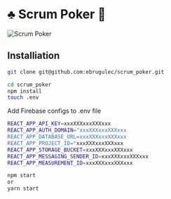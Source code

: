# :clubs: Scrum Poker :game_die:

![Scrum Poker](https://github.com/ebrugulec/scrum_poker/blob/master/scrum_poker.gif)

## Installiation

```bash
git clone git@github.com:ebrugulec/scrum_poker.git
```
```bash
cd scrum_poker
npm install
touch .env
```
Add Firebase configs to .env file
```bash
REACT_APP_API_KEY=xxxXXXxxxXXXxxx
REACT_APP_AUTH_DOMAIN="xxxXXXxxxXXXxxx
REACT_APP_DATABASE_URL=xxxXXXxxxXXXxxx
REACT_APP_PROJECT_ID="xxxXXXxxxXXXxxx
REACT_APP_STORAGE_BUCKET=xxxXXXxxxXXXxxx
REACT_APP_MESSAGING_SENDER_ID=xxxXXXxxxXXXxxx
REACT_APP_MEASUREMENT_ID=xxxXXXxxxXXXxxx
```
```bash
npm start
or
yarn start
```
